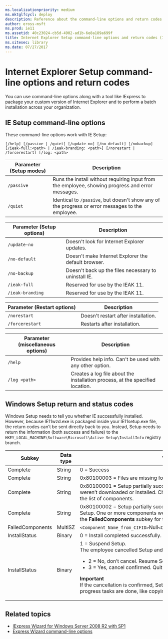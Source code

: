```yaml
---
ms.localizationpriority: medium
ms.mktglfcycl: deploy
description: Reference about the command-line options and return codes for Internet Explorer Setup.
author: eross-msft
ms.prod: ie11
ms.assetid: 40c23024-cb5d-4902-ad1b-6e8a189a699f
title: Internet Explorer Setup command-line options and return codes (Internet Explorer Administration Kit 11 for IT Pros)
ms.sitesec: library
ms.date: 07/27/2017
---
```



# Internet Explorer Setup command-line options and return codes
You can use command-line options along with a tool like IExpress to package your custom version of Internet Explorer and to perform a batch installation across your organization.

## IE Setup command-line options
These command-line options work with IE Setup:

`[/help] [/passive | /quiet] [/update-no] [/no-default] [/nobackup] [/ieak-full:<path> | /ieak-branding: <path>] [/norestart | /forcerestart] [/log: <path>`

|Parameter (Setup modes) |Description                                                                                      |
|------------------------|-------------------------------------------------------------------------------------------------|
|`/passive`              |Runs the install without requiring input from the employee, showing progress and error messages. |
|`/quiet`                |Identical to `/passive`, but doesn't show any of the progress or error messages to the employee. |
<p>

|Parameter (Setup options) |Description                                                                                      |
|--------------------------|-------------------------------------------------------------------------------------------------|
|`/update-no`              |Doesn't look for Internet Explorer updates.                                                      |
|`/no-default`             |Doesn't make Internet Explorer the default browser.                                              |
|`/no-backup`              |Doesn't back up the files necessary to uninstall IE.                                             |
|`/ieak-full`              |Reserved for use by the IEAK 11.                                                                 |
|`/ieak-branding`          |Reserved for use by the IEAK 11.                                                                 |
<p>

|Parameter (Restart options) |Description                                 |
|----------------------------|--------------------------------------------|
|`/norestart`                |Doesn't restart after installation.         |
|`/forcerestart`             |Restarts after installation.                |
<p>

|Parameter (miscellaneous options) |Description                                 |
|----------------------------------|--------------------------------------------|
|`/help`          |Provides help info. Can't be used with any other option.     |
|`/log <path>`    |Creates a log file about the installation process, at the specified location. |


## Windows Setup return and status codes
Windows Setup needs to tell you whether IE successfully installed. However, because IE11wzd.exe is packaged inside your IE11setup.exe file, the return codes can’t be sent directly back to you. Instead, Setup needs to return the information (both success and failure) to the `HKEY_LOCAL_MACHINE\Software\Microsoft\Active Setup\InstallInfo` registry branch.

|Subkey   |Data type |Value                                  |
|---------|----------|---------------------------------------|
|Complete         |String    |0 = Success                                                    |
|Complete         |String    |0x80100003 = Files are missing for the requested installation. |
|Complete         |String    |0x80100001 = Setup partially succeeded. One or more components weren’t downloaded or installed. Check the **FailedComponents** subkey for the list of components. |
|Complete         |String   |0x80100002 = Setup partially succeeded, but the employee cancelled Setup. One or more components weren’t downloaded or installed.  Check the **FailedComponents** subkey for the list of components. |
|FailedComponents |MultiSZ  |`<Component_Name_from_CIFID>`Null`<Component_Name_from_CIFID>`Component1  |
|InstallStatus    |Binary   |0 = Install completed successfully. |
|InstallStatus    |Binary   |1 = Suspend Setup.<br>The employee cancelled Setup and is then asked to confirm:<ul><li>2 = No, don’t cancel. Resume Setup.</li><li>3 = Yes, cancel confirmed. Quit Setup as soon as possible.</li></ul><p>**Important**<br> If the cancellation is confirmed, Setup will quit as soon as all of the in-progress tasks are done, like copying or extracting files. |

## Related topics
- [IExpress Wizard for Windows Server 2008 R2 with SP1](iexpress-wizard-for-win-server.md)
- [Express Wizard command-line options](iexpress-command-line-options.md)

